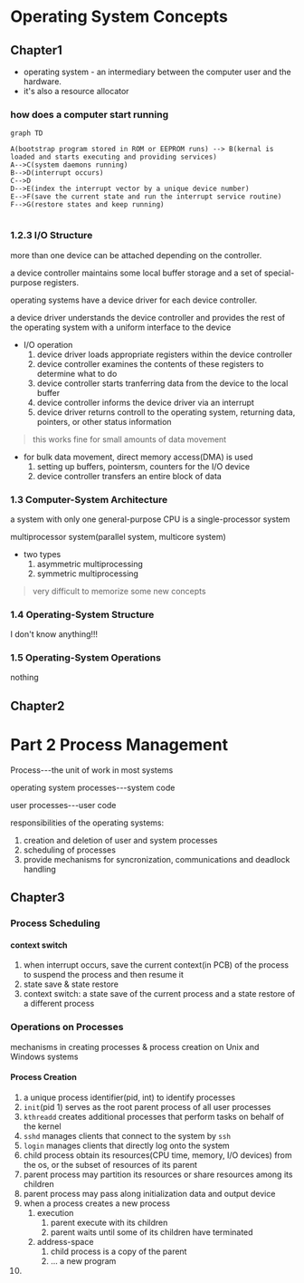 # Operating System Concepts

## Chapter1

* operating system - an intermediary between the computer user and the hardware. 
* it's also a resource allocator

### how does a computer start running

```mermaid
graph TD

A(bootstrap program stored in ROM or EEPROM runs) --> B(kernal is loaded and starts executing and providing services)
A-->C(system daemons running)
B-->D(interrupt occurs)
C-->D
D-->E(index the interrupt vector by a unique device number)
E-->F(save the current state and run the interrupt service routine)
F-->G(restore states and keep running)


```

### 1.2.3 I/O Structure

more than one device can be attached depending on the controller.

a device controller maintains some local buffer storage and a set of special-purpose registers.

operating systems have a device driver for each device controller.

a device driver understands the device controller and provides the rest of the operating system with a uniform interface to the device

*   I/O operation
    1.  device driver loads appropriate registers within the device controller
    2.  device controller examines the contents of these registers to determine what to do
    3.  device controller starts tranferring data from the device to the local buffer
    4.  device controller informs the device driver via an interrupt
    5.  device driver returns controll to the operating system, returning data, pointers, or other status information

>   this works fine for small amounts of data movement

*   for bulk data movement, direct memory access(DMA) is used
    1.  setting up buffers, pointersm, counters for the I/O device
    2.  device controller transfers an entire block of data

### 1.3 Computer-System Architecture

a system with only one general-purpose CPU is a single-processor system

multiprocessor system(parallel system, multicore system)

*   two types
    1.  asymmetric multiprocessing
    2.  symmetric multiprocessing

>   very difficult to memorize some new concepts

### 1.4 Operating-System Structure

I don't know anything!!!

### 1.5 Operating-System Operations

nothing

##  Chapter2

# Part 2 Process Management

Process---the unit of work in most systems

operating system processes---system code

user processes---user code

responsibilities of the operating systems:

1.  creation and deletion of user and system processes
2.  scheduling of processes
3.  provide mechanisms for syncronization, communications and deadlock handling

## Chapter3

### Process Scheduling

#### context switch

1.  when interrupt occurs, save the current context(in PCB) of the process to suspend the process and then resume it
2.  state save & state restore
3.  context switch: a state save of the current process and a state restore of a different process

### Operations on Processes

mechanisms in creating processes & process creation on Unix and Windows systems

#### Process Creation

1.  a unique process identifier(pid, int) to identify processes
2.  ``init``(pid 1) serves as the root parent process of all user processes
3.  ``kthreadd`` creates additional processes that perform tasks on behalf of the kernel
4.  ``sshd`` manages clients that connect to the system by ``ssh``
5.  ``login`` manages clients that directly log onto the system
6.  child process obtain its resources(CPU time, memory, I/O devices) from the os, or the subset of resources of its parent
7.  parent process may partition its resources or share resources among its children
8.  parent process may pass along initialization data and output device
9.  when a process creates a new process
    1.  execution
        1.  parent execute with its children
        2.  parent waits until some of its children have terminated
    2.  address-space
        1.  child process is a copy of the parent
        2.  ... a new program
10. 




